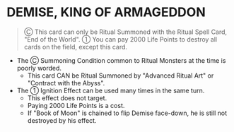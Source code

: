 
# DEMISE, KING OF ARMAGEDDON  
> Ⓒ This card can only be Ritual Summoned with the Ritual Spell Card, "End of the World". ① You can pay 2000 Life Points to destroy all cards on the field, except this card.

*   The Ⓒ Summoning Condition common to Ritual Monsters at the time is poorly worded.
    *   This card CAN be Ritual Summoned by "Advanced Ritual Art" or "Contract with the Abyss".
*   The ① Ignition Effect can be used many times in the same turn.
    *   This effect does not target.
    *   Paying 2000 Life Points is a cost.
    *   If "Book of Moon" is chained to flip Demise face-down, he is still not destroyed by his effect.

  